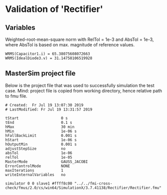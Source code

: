 # Validation of 'Rectifier'

## Variables
Weighted-root-mean-square norm with RelTol = 1e-3 and AbsTol = 1e-3, where
AbsTol is based on max. magnitude of reference values.

```
WRMS(Capacitor1.i) = 65.38075608072663
WRMS(IdealDiode3.v) = 31.14758106519928
```

## MasterSim project file

Below is the project file that was used to successfully simulation the test case.
Mind: project file is copied from working directory, hence relative path to fmu file.

```
# Created:	Fr Jul 19 13:07:30 2019
# LastModified:	Fr Jul 19 13:31:57 2019

tStart                   0 s
tEnd                     0.1 s
hMax                     30 min
hMin                     1e-06 s
hFallBackLimit           0.001 s
hStart                   1e-06 s
hOutputMin               0.001 s
adjustStepSize           no
absTol                   1e-06
relTol                   1e-05
MasterMode               GAUSS_JACOBI
ErrorControlMode         NONE
maxIterations            1
writeInternalVariables   no

simulator 0 0 slave1 #ffff8c00 "../../fmi-cross-check/fmus/2.0/cs/win64/SimulationX/3.7.41138/Rectifier/Rectifier.fmu"


```

